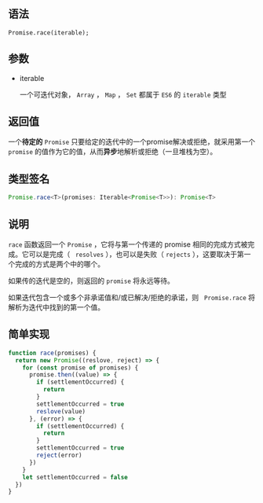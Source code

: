 ## 语法

```
Promise.race(iterable);
```

## 参数

* iterable

  一个可迭代对象， `Array` ， `Map` ， `Set` 都属于 `ES6` 的 `iterable` 类型

## 返回值

一个**待定的** `Promise` 只要给定的迭代中的一个promise解决或拒绝，就采用第一个 `promise` 的值作为它的值，从而**异步**地解析或拒绝（一旦堆栈为空）。

## 类型签名

```ts
Promise.race<T>(promises: Iterable<Promise<T>>): Promise<T>
```

## 说明

`race` 函数返回一个 `Promise` ，它将与第一个传递的 promise 相同的完成方式被完成。它可以是完成（ ` resolves` ），也可以是失败（ `rejects` ），这要取决于第一个完成的方式是两个中的哪个。

如果传的迭代是空的，则返回的 `promise` 将永远等待。

如果迭代包含一个或多个非承诺值和/或已解决/拒绝的承诺，则 ` Promise.race` 将解析为迭代中找到的第一个值。

## 简单实现
```javascript
function race(promises) {
  return new Promise((reslove, reject) => {
    for (const promise of promises) {
      promise.then((value) => {
        if (settlementOccurred) {
          return
        }
        settlementOccurred = true
        reslove(value)
      }, (error) => {
        if (settlementOccurred) {
          return
        }
        settlementOccurred = true
        reject(error)
      })
    }
    let settlementOccurred = false
  })
}
```
